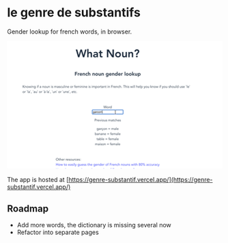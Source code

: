 # le genre de substantifs

Gender lookup for french words, in browser.

![Screencast](./example.gif)

The app is hosted at [https://genre-substantif.vercel.app/](https://genre-substantif.vercel.app/)

## Roadmap

- Add more words, the dictionary is missing several now
- Refactor into separate pages